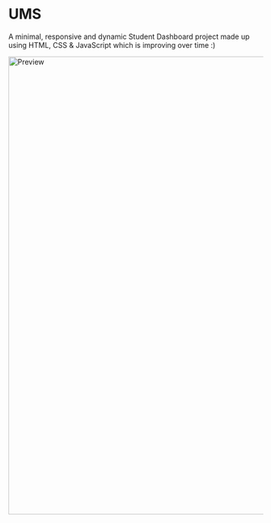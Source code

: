 # UMS
A minimal, responsive and dynamic Student Dashboard project made up using HTML, CSS &amp; JavaScript which is improving over time :)

<img width="1919" height="905" alt="Preview" src="https://github.com/user-attachments/assets/7de91dfc-d694-48af-ac48-8298f5a7dd2d" />
